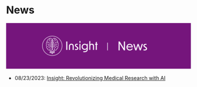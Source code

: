 # News

![](/_static/main/insight_news.png)

- 08/23/2023: [Insight: Revolutionizing Medical Research with AI](news/news_article_1.md)

